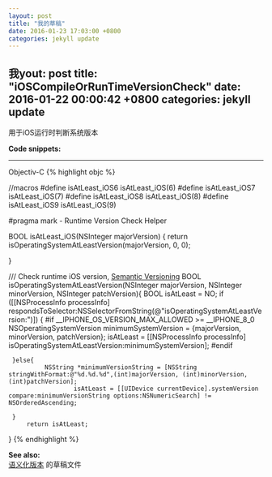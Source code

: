 ```yaml
---
layout: post
title: "我的草稿"
date: 2016-01-23 17:03:00 +0800
categories: jekyll update
---
```


我yout: post
title:  "iOSCompileOrRunTimeVersionCheck"
date:   2016-01-22 00:00:42 +0800
categories: jekyll update
---

用于iOS运行时判断系统版本

**Code snippets:**

---
Objectiv-C
{% highlight objc %}

//macros
#define isAtLeast_iOS6 isAtLeast_iOS(6)
#define isAtLeast_iOS7 isAtLeast_iOS(7)
#define isAtLeast_iOS8 isAtLeast_iOS(8)
#define isAtLeast_iOS9 isAtLeast_iOS(9)

#pragma mark - Runtime Version Check Helper

BOOL isAtLeast_iOS(NSInteger majorVersion) {
     return isOperatingSystemAtLeastVersion(majorVersion, 0, 0);

}

/// Check runtime iOS version, [Semantic Versioning](http://semver.org)
BOOL isOperatingSystemAtLeastVersion(NSInteger majorVersion, NSInteger minorVersion, NSInteger patchVersion){
     BOOL isAtLeast = NO;
     if ([[NSProcessInfo processInfo] respondsToSelector:NSSelectorFromString(@"isOperatingSystemAtLeastVersion:")]) {
     #if __IPHONE_OS_VERSION_MAX_ALLOWED >= __IPHONE_8_0
             NSOperatingSystemVersion minimumSystemVersion = {majorVersion, minorVersion, patchVersion};
                     isAtLeast = [[NSProcessInfo processInfo] isOperatingSystemAtLeastVersion:minimumSystemVersion];
                     #endif
                         
     }else{
              NSString *minimumVersionString = [NSString stringWithFormat:@"%d.%d.%d",(int)majorVersion, (int)minorVersion, (int)patchVersion];
                      isAtLeast = [[UIDevice currentDevice].systemVersion compare:minimumVersionString options:NSNumericSearch] != NSOrderedAscending;
                          
     }
         return isAtLeast;

}
{% endhighlight %}

**See also:**  
[语义化版本](http://semver.org/ "Semantic Versioning")
的草稿文件


